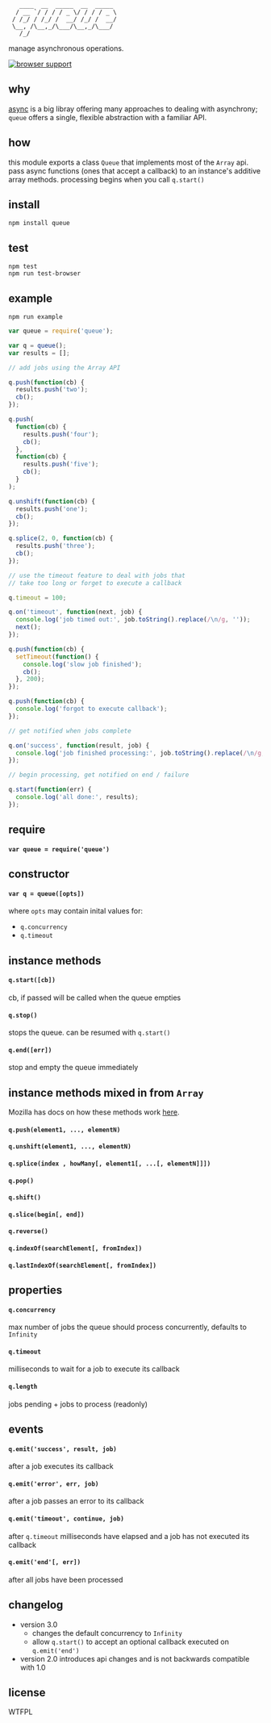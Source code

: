 ```
   ____  __  _____  __  _____ 
  / __ `/ / / / _ \/ / / / _ \
 / /_/ / /_/ /  __/ /_/ /  __/
 \__, /\__,_/\___/\__,_/\___/ 
   /_/                        
```
manage asynchronous operations.

[![browser support](http://ci.testling.com/jessetane/queue.png)](http://ci.testling.com/jessetane/queue)

## why
[async](https://github.com/caolan/async) is a big libray offering many approaches to dealing with asynchrony; `queue` offers a single, flexible abstraction with a familiar API.

## how
this module exports a class `Queue` that implements most of the `Array` api. pass async functions (ones that accept a callback) to an instance's additive array methods. processing begins when you call `q.start()`

## install
`npm install queue`  

## test
`npm test`  
`npm run test-browser`

## example
`npm run example`
``` javascript
var queue = require('queue');

var q = queue();
var results = [];

// add jobs using the Array API

q.push(function(cb) {
  results.push('two');
  cb();
});

q.push(
  function(cb) {
    results.push('four');
    cb();
  },
  function(cb) {
    results.push('five');
    cb();
  }
);

q.unshift(function(cb) {
  results.push('one');
  cb();
});

q.splice(2, 0, function(cb) {
  results.push('three');
  cb();
});

// use the timeout feature to deal with jobs that 
// take too long or forget to execute a callback

q.timeout = 100;

q.on('timeout', function(next, job) {
  console.log('job timed out:', job.toString().replace(/\n/g, ''));
  next();
});

q.push(function(cb) {
  setTimeout(function() {
    console.log('slow job finished');
    cb();
  }, 200);
});

q.push(function(cb) {
  console.log('forgot to execute callback');
});

// get notified when jobs complete

q.on('success', function(result, job) {
  console.log('job finished processing:', job.toString().replace(/\n/g, ''));
});

// begin processing, get notified on end / failure

q.start(function(err) {
  console.log('all done:', results);
});
```

## require
#### `var queue = require('queue')`

## constructor
#### `var q = queue([opts])`
where `opts` may contain inital values for:
* `q.concurrency`
* `q.timeout`

## instance methods
#### `q.start([cb])`
cb, if passed will be called when the queue empties

#### `q.stop()`
stops the queue. can be resumed with `q.start()`

#### `q.end([err])`
stop and empty the queue immediately

## instance methods mixed in from `Array`
Mozilla has docs on how these methods work [here](https://developer.mozilla.org/en-US/docs/Web/JavaScript/Reference/Global_Objects/Array).
#### `q.push(element1, ..., elementN)`  
#### `q.unshift(element1, ..., elementN)`  
#### `q.splice(index , howMany[, element1[, ...[, elementN]]])`  
#### `q.pop()`  
#### `q.shift()`  
#### `q.slice(begin[, end])`  
#### `q.reverse()`  
#### `q.indexOf(searchElement[, fromIndex])`  
#### `q.lastIndexOf(searchElement[, fromIndex])`  

## properties
#### `q.concurrency`
max number of jobs the queue should process concurrently, defaults to `Infinity`

#### `q.timeout`
milliseconds to wait for a job to execute its callback

#### `q.length`
jobs pending + jobs to process (readonly)

## events

#### `q.emit('success', result, job)`
after a job executes its callback

#### `q.emit('error', err, job)`
after a job passes an error to its callback

#### `q.emit('timeout', continue, job)`
after `q.timeout` milliseconds have elapsed and a job has not executed its callback

#### `q.emit('end'[, err])`
after all jobs have been processed

## changelog
* version 3.0 
  * changes the default concurrency to `Infinity`
  * allow `q.start()` to accept an optional callback executed on `q.emit('end')`
* version 2.0 introduces api changes and is not backwards compatible with 1.0

## license
WTFPL
